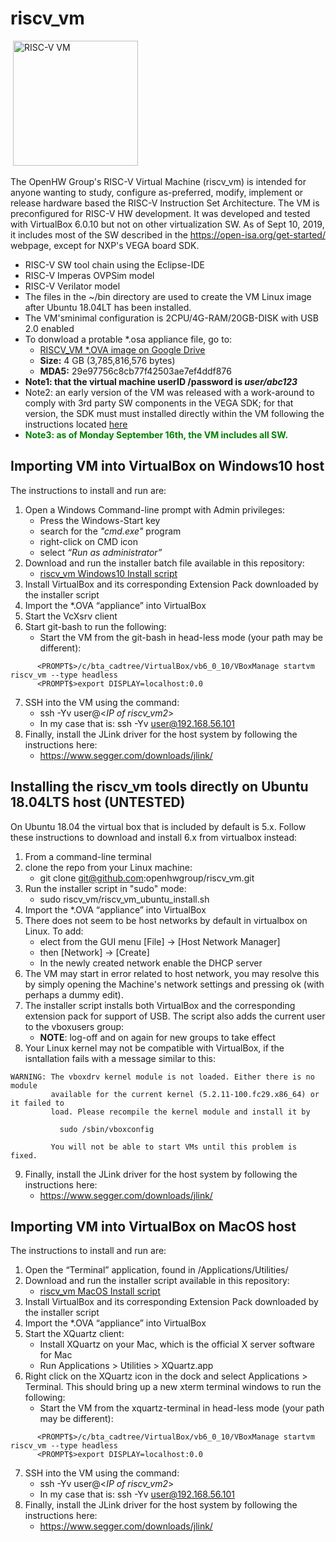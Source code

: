 # riscv_vm
&nbsp;<img src="https://github.com/openhwgroup/riscv_vm/blob/master/RISCV_VM.png" width="200" title="RISC-V VM">

The OpenHW Group's RISC-V Virtual Machine (riscv_vm) is intended for anyone wanting to study, configure as-preferred, modify, implement or release hardware based the RISC-V Instruction Set Architecture. The VM is preconfigured for RISC-V HW development. It was developed and tested with VirtualBox 6.0.10 but not on other virtualization SW. As of Sept 10, 2019, it includes most of the SW described in the https://open-isa.org/get-started/ webpage, except for NXP's VEGA board SDK.
   * RISC-V SW tool chain using the Eclipse-IDE
   * RISC-V Imperas OVPSim model
   * RISC-V Verilator model
   * The files in the ~/bin directory are used to create the VM Linux image after Ubuntu 18.04LT has been installed. 
   * The VM'sminimal configuration is 2CPU/4G-RAM/20GB-DISK with USB 2.0 enabled
   * To donwload a protable *.osa appliance file, go to:
     - [RISCV_VM *.OVA image on Google Drive](https://drive.google.com/drive/folders/18njYttFpczl-CrHkZ7HQ-lLf-w2fBcL9)
     - **Size:** 4 GB (3,785,816,576 bytes)
     - **MDA5:** 29e97756c8cb77f42503ae7ef4ddf876
   * **Note1: that the virtual machine userID /password is _user/abc123_**
   * Note2: an early version of the VM was released with a work-around to comply with 3rd party SW components in the VEGA SDK; for that version, the SDK must must installed directly within the VM following the instructions located [here](https://open-isa.org/get-started/)
   * <span style="color: green"> **Note3: as of Monday September 16th, the VM includes all SW.**</span>
 
## Importing VM into VirtualBox on Windows10 host
The instructions to install and run are:
1. Open a Windows Command-line prompt with Admin privileges:
   * Press the Windows-Start key
   * search for the _"cmd.exe"_ program
   * right-click on CMD icon
   * select _“Run as administrator”_
2. Download and run the installer batch file available in this repository: 
   - [riscv_vm Windows10 Install script](https://github.com/openhwgroup/riscv_vm/blob/master/riscv_vm_win10_install.bat)
3. Install VirtualBox and its corresponding Extension Pack downloaded by the installer script
4. Import the *.OVA “appliance” into VirtualBox
5. Start the VcXsrv client
6. Start git-bash to run the following:
   - Start the VM from the git-bash in head-less mode (your path may be different):
  ```
        <PROMPT$>/c/bta_cadtree/VirtualBox/vb6_0_10/VBoxManage startvm riscv_vm --type headless
        <PROMPT$>export DISPLAY=localhost:0.0
  ```
7. SSH into the VM using the command:
   - ssh -Yv user@<_IP of riscv_vm2_>
   - In my case that is: ssh -Yv user@192.168.56.101
8. Finally, install the JLink driver for the host system by following the instructions here:
   - https://www.segger.com/downloads/jlink/

## Installing the riscv_vm tools directly on Ubuntu 18.04LTS host (UNTESTED)
On Ubuntu 18.04 the virtual box that is included by default is 5.x. Follow these instructions to download and install 6.x from virtualbox instead:
1. From a command-line terminal
2. clone the repo from your Linux machine:
   - git clone git@github.com:openhwgroup/riscv_vm.git
3. Run the installer script in "sudo" mode: 
   - sudo riscv_vm/riscv_vm_ubuntu_install.sh
4. Import the *.OVA “appliance” into VirtualBox
5. There does not seem to be host networks by default in virtualbox on Linux. To add:
   - elect from the GUI menu \[File] -> \[Host Network Manager]
   - then \[Network] -> \[Create]
   - In the newly created network enable the DHCP server
6. The VM may start in error related to host network, you may resolve this by simply opening the Machine's network settings and pressing ok (with perhaps a dummy edit).
7. The installer script installs both VirtualBox and the corresponding extension pack for support of USB. The script also adds the current user to the vboxusers group: 
   * **NOTE**: log-off and on again for new groups to take effect
8. Your Linux kernel may not be compatible with VirtualBox, if the isntallation fails with a message similar to this:
```
WARNING: The vboxdrv kernel module is not loaded. Either there is no module
         available for the current kernel (5.2.11-100.fc29.x86_64) or it failed to
         load. Please recompile the kernel module and install it by

           sudo /sbin/vboxconfig

         You will not be able to start VMs until this problem is fixed.
```
9. Finally, install the JLink driver for the host system by following the instructions here:
   - https://www.segger.com/downloads/jlink/
   
## Importing VM into VirtualBox on MacOS host
The instructions to install and run are:
1. Open the “Terminal” application, found in /Applications/Utilities/
2. Download and run the installer script  available in this repository: 
   - [riscv_vm MacOS Install script](https://github.com/openhwgroup/riscv_vm/blob/master/riscv_vm_macos_install.command) 
3. Install VirtualBox and its corresponding Extension Pack downloaded by the installer script
4. Import the *.OVA “appliance” into VirtualBox
5. Start the XQuartz client:
   - Install XQuartz on your Mac, which is the official X server software for Mac
   - Run Applications > Utilities > XQuartz.app
6. Right click on the XQuartz icon in the dock and select Applications > Terminal.  This should bring up a new xterm terminal windows to run the following:
   - Start the VM from the xquartz-terminal in head-less mode (your path may be different):
  ```
        <PROMPT$>/c/bta_cadtree/VirtualBox/vb6_0_10/VBoxManage startvm riscv_vm --type headless
        <PROMPT$>export DISPLAY=localhost:0.0
  ```
7. SSH into the VM using the command:
   - ssh -Yv user@<_IP of riscv_vm2_>
   - In my case that is: ssh -Yv user@192.168.56.101
8. Finally, install the JLink driver for the host system by following the instructions here:
   - https://www.segger.com/downloads/jlink/
